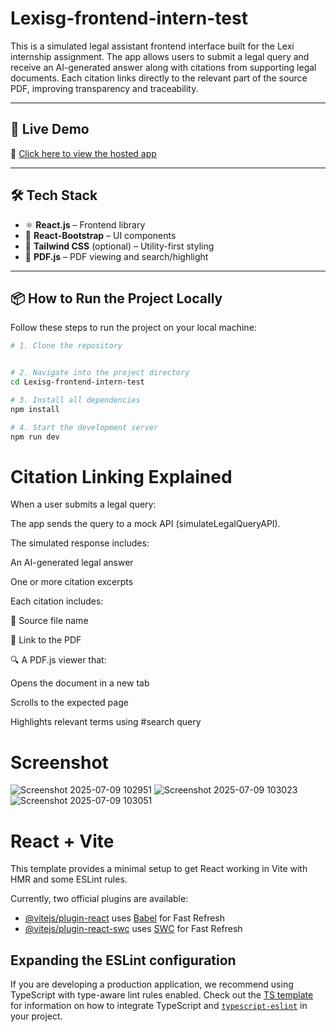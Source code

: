 # Lexisg-frontend-intern-test

This is a simulated legal assistant frontend interface built for the Lexi internship assignment. The app allows users to submit a legal query and receive an AI-generated answer along with citations from supporting legal documents. Each citation links directly to the relevant part of the source PDF, improving transparency and traceability.

---

## 🚀 Live Demo

🔗 [Click here to view the hosted app](https://lexisg-frontend-intern.netlify.app/)

---

## 🛠 Tech Stack

- ⚛️ **React.js** – Frontend library
- 🎨 **React-Bootstrap** – UI components
- 💨 **Tailwind CSS** (optional) – Utility-first styling
- 📄 **PDF.js** – PDF viewing and search/highlight

---

## 📦 How to Run the Project Locally

Follow these steps to run the project on your local machine:

```bash
# 1. Clone the repository


# 2. Navigate into the project directory
cd Lexisg-frontend-intern-test

# 3. Install all dependencies
npm install

# 4. Start the development server
npm run dev
```
# Citation Linking Explained
When a user submits a legal query:

The app sends the query to a mock API (simulateLegalQueryAPI).

The simulated response includes:

An AI-generated legal answer

One or more citation excerpts

Each citation includes:

📄 Source file name

🔗 Link to the PDF

🔍 A PDF.js viewer that:

Opens the document in a new tab

Scrolls to the expected page

Highlights relevant terms using #search query
# Screenshot
![Screenshot 2025-07-09 102951](https://github.com/user-attachments/assets/0f79f1b5-64b4-4400-991c-a25df9c97ece)
![Screenshot 2025-07-09 103023](https://github.com/user-attachments/assets/27877e37-45c7-4a23-82b8-7fc63c868b84)
![Screenshot 2025-07-09 103051](https://github.com/user-attachments/assets/cb086190-6722-42f7-a605-b5e14f5468cf)



#
# React + Vite

This template provides a minimal setup to get React working in Vite with HMR and some ESLint rules.

Currently, two official plugins are available:

- [@vitejs/plugin-react](https://github.com/vitejs/vite-plugin-react/blob/main/packages/plugin-react) uses [Babel](https://babeljs.io/) for Fast Refresh
- [@vitejs/plugin-react-swc](https://github.com/vitejs/vite-plugin-react/blob/main/packages/plugin-react-swc) uses [SWC](https://swc.rs/) for Fast Refresh

## Expanding the ESLint configuration

If you are developing a production application, we recommend using TypeScript with type-aware lint rules enabled. Check out the [TS template](https://github.com/vitejs/vite/tree/main/packages/create-vite/template-react-ts) for information on how to integrate TypeScript and [`typescript-eslint`](https://typescript-eslint.io) in your project.

